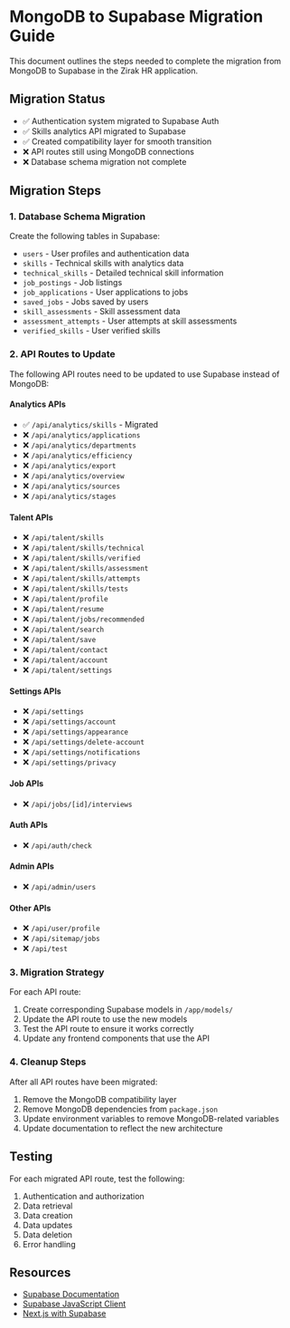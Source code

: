 # MongoDB to Supabase Migration Guide

This document outlines the steps needed to complete the migration from MongoDB to Supabase in the Zirak HR application.

## Migration Status

- ✅ Authentication system migrated to Supabase Auth
- ✅ Skills analytics API migrated to Supabase
- ✅ Created compatibility layer for smooth transition
- ❌ API routes still using MongoDB connections
- ❌ Database schema migration not complete

## Migration Steps

### 1. Database Schema Migration

Create the following tables in Supabase:

- `users` - User profiles and authentication data
- `skills` - Technical skills with analytics data
- `technical_skills` - Detailed technical skill information
- `job_postings` - Job listings
- `job_applications` - User applications to jobs
- `saved_jobs` - Jobs saved by users
- `skill_assessments` - Skill assessment data
- `assessment_attempts` - User attempts at skill assessments
- `verified_skills` - User verified skills

### 2. API Routes to Update

The following API routes need to be updated to use Supabase instead of MongoDB:

#### Analytics APIs
- ✅ `/api/analytics/skills` - Migrated
- ❌ `/api/analytics/applications`
- ❌ `/api/analytics/departments`
- ❌ `/api/analytics/efficiency`
- ❌ `/api/analytics/export`
- ❌ `/api/analytics/overview`
- ❌ `/api/analytics/sources`
- ❌ `/api/analytics/stages`

#### Talent APIs
- ❌ `/api/talent/skills`
- ❌ `/api/talent/skills/technical`
- ❌ `/api/talent/skills/verified`
- ❌ `/api/talent/skills/assessment`
- ❌ `/api/talent/skills/attempts`
- ❌ `/api/talent/skills/tests`
- ❌ `/api/talent/profile`
- ❌ `/api/talent/resume`
- ❌ `/api/talent/jobs/recommended`
- ❌ `/api/talent/search`
- ❌ `/api/talent/save`
- ❌ `/api/talent/contact`
- ❌ `/api/talent/account`
- ❌ `/api/talent/settings`

#### Settings APIs
- ❌ `/api/settings`
- ❌ `/api/settings/account`
- ❌ `/api/settings/appearance`
- ❌ `/api/settings/delete-account`
- ❌ `/api/settings/notifications`
- ❌ `/api/settings/privacy`

#### Job APIs
- ❌ `/api/jobs/[id]/interviews`

#### Auth APIs
- ❌ `/api/auth/check`

#### Admin APIs
- ❌ `/api/admin/users`

#### Other APIs
- ❌ `/api/user/profile`
- ❌ `/api/sitemap/jobs`
- ❌ `/api/test`

### 3. Migration Strategy

For each API route:

1. Create corresponding Supabase models in `/app/models/`
2. Update the API route to use the new models
3. Test the API route to ensure it works correctly
4. Update any frontend components that use the API

### 4. Cleanup Steps

After all API routes have been migrated:

1. Remove the MongoDB compatibility layer
2. Remove MongoDB dependencies from `package.json`
3. Update environment variables to remove MongoDB-related variables
4. Update documentation to reflect the new architecture

## Testing

For each migrated API route, test the following:

1. Authentication and authorization
2. Data retrieval
3. Data creation
4. Data updates
5. Data deletion
6. Error handling

## Resources

- [Supabase Documentation](https://supabase.io/docs)
- [Supabase JavaScript Client](https://supabase.io/docs/reference/javascript/introduction)
- [Next.js with Supabase](https://supabase.io/docs/guides/with-nextjs)
